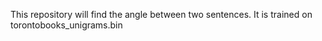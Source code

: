 This repository will find the angle between two sentences.
It is trained on torontobooks_unigrams.bin
